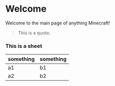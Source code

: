 # Welcome

Welcome to the main page of anything Minecraft!

> This is a quote.

### This is a sheet

|something|something|
|---|---|
|a1|b1|
|a2|b2|
